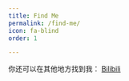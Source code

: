 ```yaml
---
title: Find Me
permalink: /find-me/
icon: fa-blind
order: 1

---
```


你还可以在其他地方找到我：
[Bilibili](https://space.bilibili.com/5885814)


